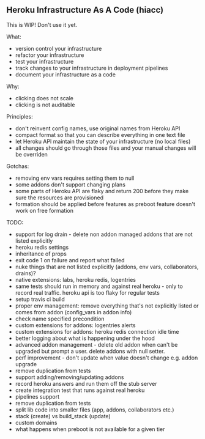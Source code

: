 Heroku Infrastructure As A Code (hiacc)
-------

This is WIP! Don't use it yet.

What:
- version control your infrastructure 
- refactor your infrastructure
- test your infrastructure 
- track changes to your infrastructure in deployment pipelines
- document your infrastructure as a code

Why:
- clicking does not scale
- clicking is not auditable

Principles:
- don't reinvent config names, use original names from Heroku API
- compact format so that you can describe everything in one text file
- let Heroku API maintain the state of your infrastructure (no local files)
- all changes should go through those files and your manual changes will be overriden 


Gotchas:
- removing env vars requires setting them to null
- some addons don't support changing plans
- some parts of Heroku API are flaky and return 200 before they make sure the resources are provisioned 
- formation should be applied before features as preboot feature doesn't work on free formation

TODO: 
- support for log drain - delete non addon managed addons that are not listed explicitly
- heroku redis settings
- inheritance of props
- exit code 1 on failure and report what failed
- nuke things that are not listed explicitly (addons, env vars, collaborators, drains)?
- native extensions: labs, heroku redis, logentries
- same tests should run in memory and against real heroku - only to record real traffic. heroku api is too flaky for regular tests
- setup travis ci build 
- proper env management: remove everything that's not explicitly listed or comes from addon (config_vars in addon info)
- check name specified precondition
- custom extensions for addons: logentries alerts
- custom extensions for addons: heroku redis connection idle time
- better logging about what is happening under the hood
- advanced addon management - delete old addon when can't be upgraded but prompt a user. delete addons with null setter.
- perf improvement - don't update when value doesn't change e.g. addon upgrade
- remove duplication from tests
- support adding/removing/updating addons 
- record heroku answers and run them off the stub server 
- create integration test that runs against real heroku 
- pipelines support
- remove duplication from tests
- split lib code into smaller files (app, addons, collaborators etc.)
- stack (create) vs build_stack (update)
- custom domains
- what happens when preboot is not available for a given tier
